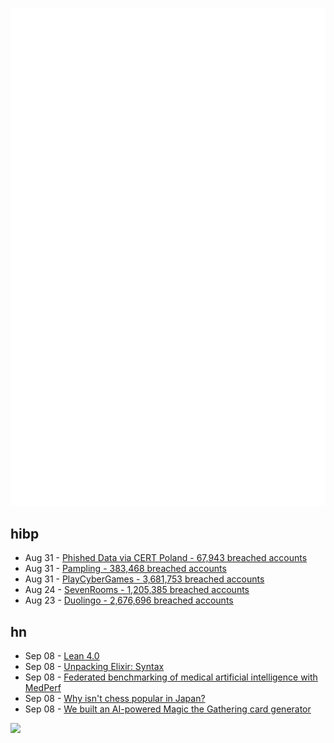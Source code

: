 ![Metrics](https://raw.githubusercontent.com/phixion/phixion/master/metrics.svg)

## hibp

<!--
for https://github.com/phixion/phixion/blob/main/.github/workflows/feeds.yml
-->
<!--START_SECTION:haveibeenpwnd-->
- Aug 31 - [Phished Data via CERT Poland - 67,943 breached accounts](https://haveibeenpwned.com/PwnedWebsites#CERTPolandPhish)
- Aug 31 - [Pampling - 383,468 breached accounts](https://haveibeenpwned.com/PwnedWebsites#Pampling)
- Aug 31 - [PlayCyberGames - 3,681,753 breached accounts](https://haveibeenpwned.com/PwnedWebsites#PlayCyberGames)
- Aug 24 - [SevenRooms - 1,205,385 breached accounts](https://haveibeenpwned.com/PwnedWebsites#SevenRooms)
- Aug 23 - [Duolingo - 2,676,696 breached accounts](https://haveibeenpwned.com/PwnedWebsites#Duolingo)
<!--END_SECTION:haveibeenpwnd-->

## hn

<!--
for https://github.com/phixion/phixion/blob/main/.github/workflows/feeds.yml
-->
<!--START_SECTION:hn-->
- Sep 08 - [Lean 4.0](https://github.com/leanprover/lean4/releases/tag/v4.0.0)
- Sep 08 - [Unpacking Elixir: Syntax](https://underjord.io/unpacking-elixir-syntax.html)
- Sep 08 - [Federated benchmarking of medical artificial intelligence with MedPerf](https://www.nature.com/articles/s42256-023-00652-2)
- Sep 08 - [Why isn't chess popular in Japan?](https://lichess.org/@/datajunkie/blog/27-why-isnt-chess-popular-in-japan/UoEDbXUU)
- Sep 08 - [We built an AI-powered Magic the Gathering card generator](https://txt.cohere.com/urzas-ai/)
<!--END_SECTION:hn-->

<!--
for https://yhype.me
-->
![](https://hit.yhype.me/github/profile?user_id=13013670)
